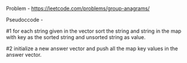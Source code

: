 Problem - https://leetcode.com/problems/group-anagrams/

Pseudoccode - 

#1 for each string given in the vector sort the string and string in the map with key as the sorted string and unsorted string as value.

#2 initialize a new answer vector and push all the map key values in the answer vector.